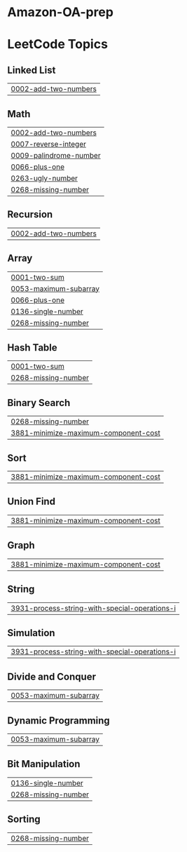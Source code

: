 # Amazon-OA-prep
<!---LeetCode Topics Start-->
# LeetCode Topics
## Linked List
|  |
| ------- |
| [0002-add-two-numbers](https://github.com/Pseudocoder000/Amazon-OA-prep/tree/master/0002-add-two-numbers) |
## Math
|  |
| ------- |
| [0002-add-two-numbers](https://github.com/Pseudocoder000/Amazon-OA-prep/tree/master/0002-add-two-numbers) |
| [0007-reverse-integer](https://github.com/Pseudocoder000/Amazon-OA-prep/tree/master/0007-reverse-integer) |
| [0009-palindrome-number](https://github.com/Pseudocoder000/Amazon-OA-prep/tree/master/0009-palindrome-number) |
| [0066-plus-one](https://github.com/Pseudocoder000/Amazon-OA-prep/tree/master/0066-plus-one) |
| [0263-ugly-number](https://github.com/Pseudocoder000/Amazon-OA-prep/tree/master/0263-ugly-number) |
| [0268-missing-number](https://github.com/Pseudocoder000/Amazon-OA-prep/tree/master/0268-missing-number) |
## Recursion
|  |
| ------- |
| [0002-add-two-numbers](https://github.com/Pseudocoder000/Amazon-OA-prep/tree/master/0002-add-two-numbers) |
## Array
|  |
| ------- |
| [0001-two-sum](https://github.com/Pseudocoder000/Amazon-OA-prep/tree/master/0001-two-sum) |
| [0053-maximum-subarray](https://github.com/Pseudocoder000/Amazon-OA-prep/tree/master/0053-maximum-subarray) |
| [0066-plus-one](https://github.com/Pseudocoder000/Amazon-OA-prep/tree/master/0066-plus-one) |
| [0136-single-number](https://github.com/Pseudocoder000/Amazon-OA-prep/tree/master/0136-single-number) |
| [0268-missing-number](https://github.com/Pseudocoder000/Amazon-OA-prep/tree/master/0268-missing-number) |
## Hash Table
|  |
| ------- |
| [0001-two-sum](https://github.com/Pseudocoder000/Amazon-OA-prep/tree/master/0001-two-sum) |
| [0268-missing-number](https://github.com/Pseudocoder000/Amazon-OA-prep/tree/master/0268-missing-number) |
## Binary Search
|  |
| ------- |
| [0268-missing-number](https://github.com/Pseudocoder000/Amazon-OA-prep/tree/master/0268-missing-number) |
| [3881-minimize-maximum-component-cost](https://github.com/Pseudocoder000/Amazon-OA-prep/tree/master/3881-minimize-maximum-component-cost) |
## Sort
|  |
| ------- |
| [3881-minimize-maximum-component-cost](https://github.com/Pseudocoder000/Amazon-OA-prep/tree/master/3881-minimize-maximum-component-cost) |
## Union Find
|  |
| ------- |
| [3881-minimize-maximum-component-cost](https://github.com/Pseudocoder000/Amazon-OA-prep/tree/master/3881-minimize-maximum-component-cost) |
## Graph
|  |
| ------- |
| [3881-minimize-maximum-component-cost](https://github.com/Pseudocoder000/Amazon-OA-prep/tree/master/3881-minimize-maximum-component-cost) |
## String
|  |
| ------- |
| [3931-process-string-with-special-operations-i](https://github.com/Pseudocoder000/Amazon-OA-prep/tree/master/3931-process-string-with-special-operations-i) |
## Simulation
|  |
| ------- |
| [3931-process-string-with-special-operations-i](https://github.com/Pseudocoder000/Amazon-OA-prep/tree/master/3931-process-string-with-special-operations-i) |
## Divide and Conquer
|  |
| ------- |
| [0053-maximum-subarray](https://github.com/Pseudocoder000/Amazon-OA-prep/tree/master/0053-maximum-subarray) |
## Dynamic Programming
|  |
| ------- |
| [0053-maximum-subarray](https://github.com/Pseudocoder000/Amazon-OA-prep/tree/master/0053-maximum-subarray) |
## Bit Manipulation
|  |
| ------- |
| [0136-single-number](https://github.com/Pseudocoder000/Amazon-OA-prep/tree/master/0136-single-number) |
| [0268-missing-number](https://github.com/Pseudocoder000/Amazon-OA-prep/tree/master/0268-missing-number) |
## Sorting
|  |
| ------- |
| [0268-missing-number](https://github.com/Pseudocoder000/Amazon-OA-prep/tree/master/0268-missing-number) |
<!---LeetCode Topics End-->